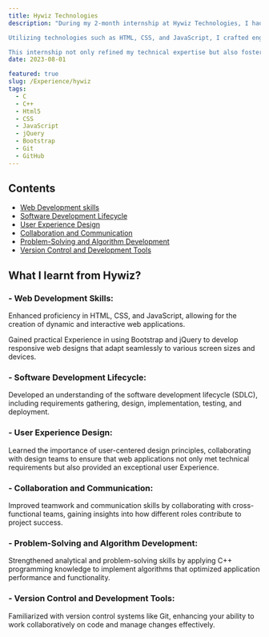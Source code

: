 ```yaml
---
title: Hywiz Technologies
description: "During my 2-month internship at Hywiz Technologies, I had the opportunity to immerse myself in the dynamic world of web development, where I contributed to the creation of cutting-edge web applications. This Experience allowed me to apply my technical skills and gain invaluable insights into the software development lifecycle. I focused on developing responsive web designs that not only met client requirements but also provided an exceptional user Experience across various devices.

Utilizing technologies such as HTML, CSS, and JavaScript, I crafted engaging user interfaces and implemented interactive features using frameworks like Bootstrap and jQuery. My role also involved collaborating closely with cross-functional teams, ensuring that design elements aligned with overall project goals and user needs. Additionally, I leveraged my C++ programming skills to implement algorithms that enhanced the efficiency of various application functions, further solidifying my problem-solving capabilities.

This internship not only refined my technical expertise but also fostered my ability to work in a fast-paced, collaborative environment, preparing me for future challenges in the ever-evolving field of software development."
date: 2023-08-01

featured: true
slug: /Experience/hywiz
tags:
  - C
  - C++
  - Html5
  - CSS
  - JavaScript
  - jQuery
  - Bootstrap
  - Git
  - GitHub
---
```



## Contents

<!-- - <a href="#what-i-learn">What I learnt from Hywiz?</a> -->
- <a href="#web-development">Web Development skills</a>
- <a href="#software-development">Software Development Lifecycle</a>
- <a href="#User-Experience-Design">User Experience Design</a>
- <a href="#Collaboration-and-Communication">Collaboration and Communication</a>
- <a href="#problem-Solving">Problem-Solving and Algorithm Development</a>
- <a href="#Version-Control">Version Control and Development Tools</a>

## <span id="what-i-learn">What I learnt from Hywiz?</span>

### <span id="web-development"> - Web Development Skills:

Enhanced proficiency in HTML, CSS, and JavaScript, allowing for the creation of dynamic and interactive web applications.

Gained practical Experience in using Bootstrap and jQuery to develop responsive web designs that adapt seamlessly to various screen sizes and devices.

### <span id="software-development"> - Software Development Lifecycle:

Developed an understanding of the software development lifecycle (SDLC), including requirements gathering, design, implementation, testing, and deployment.

### <span id="User-Experience-Design"> - User Experience Design:

Learned the importance of user-centered design principles, collaborating with design teams to ensure that web applications not only met technical requirements but also provided an exceptional user Experience.

### <span id="Collaboration-and-Communication"> - Collaboration and Communication:

Improved teamwork and communication skills by collaborating with cross-functional teams, gaining insights into how different roles contribute to project success.

### <span id="problem-Solving"> - Problem-Solving and Algorithm Development:

Strengthened analytical and problem-solving skills by applying C++ programming knowledge to implement algorithms that optimized application performance and functionality.

### <span id="Version-Control"> - Version Control and Development Tools:

Familiarized with version control systems like Git, enhancing your ability to work collaboratively on code and manage changes effectively.

